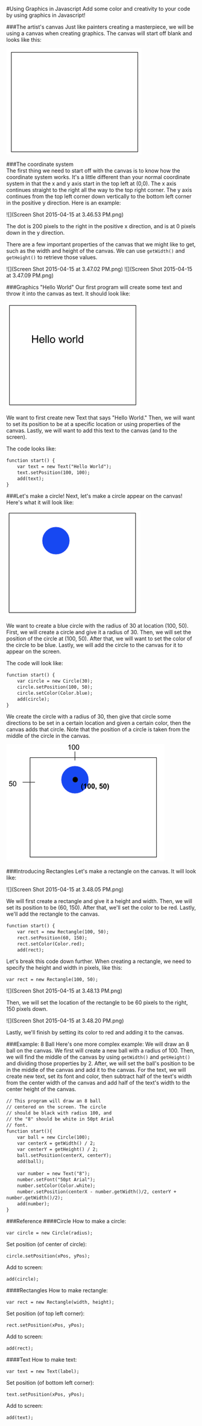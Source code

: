 #Using Graphics in Javascript
Add some color and creativity to your code by using graphics in Javascript!

###The artist's canvas
Just like painters creating a masterpiece, we will be using a canvas when creating graphics. The canvas will start off blank and looks like this: 

![CodeHS](../static/javaScript/javascript_graphics_canvas.png "CodeHS")

###The coordinate system    
The first thing we need to start off with the canvas is to know how the coordinate system works. It's a little different than your normal coordinate system in that the x and y axis start in the top left at (0,0). The x axis continues straight to the right all the way to the top right corner. The y axis continues from the top left corner down vertically to the bottom left corner in the positive y direction. Here is an example: 

![](Screen Shot 2015-04-15 at 3.46.53 PM.png)

The dot is 200 pixels to the right in the positive x direction, and is at 0 pixels down in the y direction. 

There are a few important properties of the canvas that we might like to get, such as the width and height of the canvas. We can use ```getWidth()``` and ```getHeight()``` to retrieve those values.

![](Screen Shot 2015-04-15 at 3.47.02 PM.png)
![](Screen Shot 2015-04-15 at 3.47.09 PM.png)

###Graphics "Hello World"
Our first program will create some text and throw it into the canvas as text. It should look like:

![](helloworldcanvas.png)

We want to first create new Text that says "Hello World." Then, we will want to set its position to be at a specific location or using properties of the canvas. Lastly, we will want to add this text to the canvas (and to the screen). 

The code looks like: 

```
function start() {
    var text = new Text("Hello World");
    text.setPosition(100, 100);
    add(text);
}
```

###Let's make a circle!
Next, let's make a circle appear on the canvas! Here's what it will look like:

![](bluecircle1.png)

We want to create a blue circle with the radius of 30 at location (100, 50). First, we will create a circle and give it a radius of 30. Then, we will set the position of the circle at (100, 50). After that, we will want to set the color of the circle to be blue. Lastly, we will add the circle to the canvas for it to appear on the screen. 

The code will look like:
```
function start() {
    var circle = new Circle(30);
    circle.setPosition(100, 50);
    circle.setColor(Color.blue);
    add(circle);
}
```
We create the circle with a radius of 30, then give that circle some directions to be set in a certain location and given a certain color, then the canvas adds that circle. Note that the position of a circle is taken from the middle of the circle in the canvas. 

![](bluecircle3.png)

###Introducing Rectangles
Let's make a rectangle on the canvas. It will look like: 

![](Screen Shot 2015-04-15 at 3.48.05 PM.png)

We will first create a rectangle and give it a height and width. Then, we will set its position to be (60, 150). After that, we'll set the color to be red. Lastly, we'll add the rectangle to the canvas. 

```
function start() {
    var rect = new Rectangle(100, 50);
    rect.setPosition(60, 150);
    rect.setColor(Color.red);
    add(rect);
```
Let's break this code down further. When creating a rectangle, we need to specify the height and width in pixels, like this:
```
var rect = new Rectangle(100, 50);
```
![](Screen Shot 2015-04-15 at 3.48.13 PM.png)

Then, we will set the location of the rectangle to be 60 pixels to the right, 150 pixels down. 

![](Screen Shot 2015-04-15 at 3.48.20 PM.png)

Lastly, we'll finish by setting its color to red and adding it to the canvas. 

###Example: 8 Ball
Here's one more complex example: We will draw an 8 ball on the canvas. We first will create a new ball with a radius of 100. Then, we will find the middle of the canvas by using ```getWidth()``` and ```getHeight()``` and dividing those properties by 2. After, we will set the ball's position to be in the middle of the canvas and add it to the canvas. For the text, we will create new text, set its font and color, then subtract half of the text's width from the center width of the canvas and add half of the text's width to the center height of the canvas. 
```
// This program will draw an 8 ball 
// centered on the screen. The circle
// should be black with radius 100, and
// the "8" should be white in 50pt Arial
// font.
function start(){
	var ball = new Circle(100);
	var centerX = getWidth() / 2;
	var centerY = getHeight() / 2;
	ball.setPosition(centerX, centerY);
	add(ball);
	
	var number = new Text("8");
	number.setFont("50pt Arial");
	number.setColor(Color.white);
	number.setPosition(centerX - number.getWidth()/2, centerY + number.getWidth()/2);
	add(number);
}
```
###Reference
####Circle
How to make a circle:
```
var circle = new Circle(radius);
```
Set position (of center of circle):
```
circle.setPosition(xPos, yPos);
```
Add to screen:
```
add(circle);
```
####Rectangles
How to make rectangle:
```
var rect = new Rectangle(width, height);
```
Set position (of top left corner):
```
rect.setPosition(xPos, yPos);
```
Add to screen:
```
add(rect);
```
####Text
How to make text:
```
var text = new Text(label);
```
Set position (of bottom left corner):
```
text.setPosition(xPos, yPos);
```
Add to screen:
```
add(text);
```


